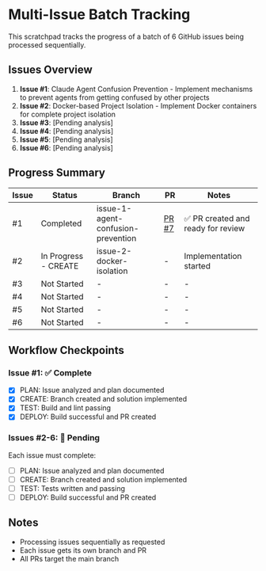 # Multi-Issue Batch Tracking

This scratchpad tracks the progress of a batch of 6 GitHub issues being processed sequentially.

## Issues Overview

1. **Issue #1**: Claude Agent Confusion Prevention - Implement mechanisms to prevent agents from getting confused by other projects
2. **Issue #2**: Docker-based Project Isolation - Implement Docker containers for complete project isolation
3. **Issue #3**: [Pending analysis]
4. **Issue #4**: [Pending analysis]
5. **Issue #5**: [Pending analysis]
6. **Issue #6**: [Pending analysis]

## Progress Summary

| Issue | Status | Branch | PR | Notes |
|-------|--------|--------|-----|-------|
| #1 | Completed | issue-1-agent-confusion-prevention | [PR #7](https://github.com/Santos-Enoque/magents/pull/7) | ✅ PR created and ready for review |
| #2 | In Progress - CREATE | issue-2-docker-isolation | - | Implementation started |
| #3 | Not Started | - | - | - |
| #4 | Not Started | - | - | - |
| #5 | Not Started | - | - | - |
| #6 | Not Started | - | - | - |

## Workflow Checkpoints

### Issue #1: ✅ Complete
- [x] PLAN: Issue analyzed and plan documented
- [x] CREATE: Branch created and solution implemented
- [x] TEST: Build and lint passing
- [x] DEPLOY: Build successful and PR created

### Issues #2-6: 🔄 Pending
Each issue must complete:
- [ ] PLAN: Issue analyzed and plan documented
- [ ] CREATE: Branch created and solution implemented
- [ ] TEST: Tests written and passing
- [ ] DEPLOY: Build successful and PR created

## Notes

- Processing issues sequentially as requested
- Each issue gets its own branch and PR
- All PRs target the main branch